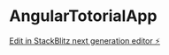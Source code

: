 # AngularTotorialApp

[Edit in StackBlitz next generation editor ⚡️](https://stackblitz.com/~/github.com/Fordknox/AngularTotorialApp)